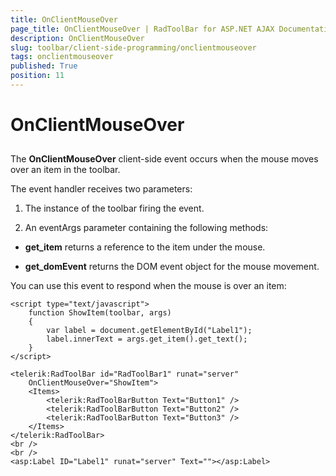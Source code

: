 ```yaml
---
title: OnClientMouseOver
page_title: OnClientMouseOver | RadToolBar for ASP.NET AJAX Documentation
description: OnClientMouseOver
slug: toolbar/client-side-programming/onclientmouseover
tags: onclientmouseover
published: True
position: 11
---
```


# OnClientMouseOver

## 

The **OnClientMouseOver** client-side event occurs when the mouse moves over an item in the toolbar.

The event handler receives two parameters:

1. The instance of the toolbar firing the event.

1. An eventArgs parameter containing the following methods:

* **get_item** returns a reference to the item under the mouse.

* **get_domEvent** returns the DOM event object for the mouse movement.

You can use this event to respond when the mouse is over an item:

````ASPNET	
<script type="text/javascript">
    function ShowItem(toolbar, args) 
    {
        var label = document.getElementById("Label1");
        label.innerText = args.get_item().get_text();
    }
</script>

<telerik:RadToolBar id="RadToolBar1" runat="server"
	OnClientMouseOver="ShowItem">  
    <Items>    
		<telerik:RadToolBarButton Text="Button1" />     
		<telerik:RadToolBarButton Text="Button2" />    
		<telerik:RadToolBarButton Text="Button3" /> 
    </Items>
</telerik:RadToolBar>
<br />
<br />
<asp:Label ID="Label1" runat="server" Text=""></asp:Label>
````



